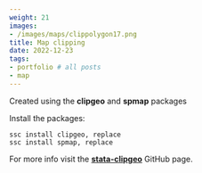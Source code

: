 ```yaml
---
weight: 21
images:
- /images/maps/clippolygon17.png
title: Map clipping
date: 2022-12-23
tags:
- portfolio # all posts
- map
---
```


Created using the **clipgeo** and **spmap** packages

Install the packages:

```
ssc install clipgeo, replace
ssc install spmap, replace
```

For more info visit the [**stata-clipgeo**][def] GitHub page.

[def]: https://github.com/asjadnaqvi/stata-clipgeo

